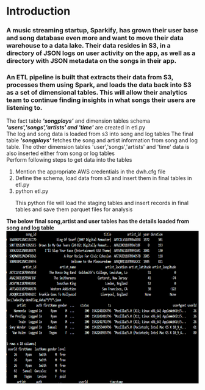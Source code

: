 <h1>Introduction</h1>
<h3>
A music streaming startup, Sparkify, has grown their user base and song database even more and want to move their data warehouse to a data lake. Their data resides in S3, in a directory of JSON logs on user activity on the app, as well as a directory with JSON metadata on the songs in their app.</h3>
<h3>An ETL pipeline is built that extracts their data from S3, processes them using Spark, and loads the data back into S3 as a set of dimensional tables. This will allow their analytics team to continue finding insights in what songs their users are listening to.</h3>
<p>The fact table <strong><em>'songplays'</em></strong> and dimension tables schema <strong><em>'users','songs','artists' and 'time'</em></strong> are created in etl.py<br>
The log and song data is loaded from s3 into song and log tables
The final table <strong><em>'songplays'</em></strong> fetches the song and artist information from song and log table. The other dimension tables 'user','songs','artists' and 'time' data is also inserted either from song or log tables<br>
Perform following steps to get data into the tables <br>
<ol>
<li>Mention the appropriate AWS credentials in the dwh.cfg file</li>
<li>Define the schema, load data from s3 and insert them in final tables in etl.py</li>
<li>python etl.py</li>
    <p>This python file will load the staging tables and insert records in final tables and save them parquet files for analysis</p>
</ol>
<strong>The below final song,artist and user tables has the details loaded from song and log table</strong>
<img src="DataLakeScreenshots.PNG" width="1500" height="400" alt="Screenshot"/>
</p> 
